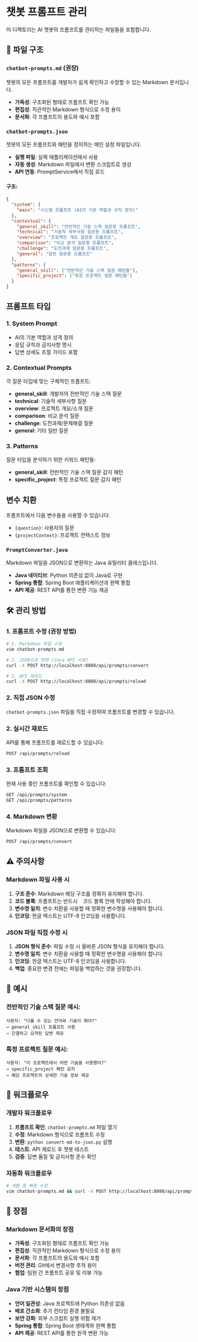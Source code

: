 # 챗봇 프롬프트 관리

이 디렉토리는 AI 챗봇의 프롬프트를 관리하는 파일들을 포함합니다.

## 📁 파일 구조

### `chatbot-prompts.md` (권장)
챗봇의 모든 프롬프트를 개발자가 쉽게 확인하고 수정할 수 있는 Markdown 문서입니다.
- **가독성**: 구조화된 형태로 프롬프트 확인 가능
- **편집성**: 직관적인 Markdown 형식으로 수정 용이
- **문서화**: 각 프롬프트의 용도와 예시 포함

### `chatbot-prompts.json`
챗봇의 모든 프롬프트와 패턴을 정의하는 메인 설정 파일입니다.
- **실행 파일**: 실제 애플리케이션에서 사용
- **자동 생성**: Markdown 파일에서 변환 스크립트로 생성
- **API 연동**: PromptService에서 직접 로드

#### 구조:
```json
{
  "system": {
    "main": "시스템 프롬프트 (AI의 기본 역할과 규칙 정의)"
  },
  "contextual": {
    "general_skill": "전반적인 기술 스택 질문용 프롬프트",
    "technical": "기술적 세부사항 질문용 프롬프트",
    "overview": "프로젝트 개요 질문용 프롬프트",
    "comparison": "비교 분석 질문용 프롬프트",
    "challenge": "도전과제 질문용 프롬프트",
    "general": "일반 질문용 프롬프트"
  },
  "patterns": {
    "general_skill": ["전반적인 기술 스택 질문 패턴들"],
    "specific_project": ["특정 프로젝트 질문 패턴들"]
  }
}
```

## 프롬프트 타입

### 1. System Prompt
- AI의 기본 역할과 성격 정의
- 응답 규칙과 금지사항 명시
- 답변 상세도 조절 가이드 포함

### 2. Contextual Prompts
각 질문 타입에 맞는 구체적인 프롬프트:

- **general_skill**: 개발자의 전반적인 기술 스택 질문
- **technical**: 기술적 세부사항 질문
- **overview**: 프로젝트 개요/소개 질문
- **comparison**: 비교 분석 질문
- **challenge**: 도전과제/문제해결 질문
- **general**: 기타 일반 질문

### 3. Patterns
질문 타입을 분석하기 위한 키워드 패턴들:

- **general_skill**: 전반적인 기술 스택 질문 감지 패턴
- **specific_project**: 특정 프로젝트 질문 감지 패턴

## 변수 치환

프롬프트에서 다음 변수들을 사용할 수 있습니다:

- `{question}`: 사용자의 질문
- `{projectContext}`: 프로젝트 컨텍스트 정보

### `PromptConverter.java`
Markdown 파일을 JSON으로 변환하는 Java 유틸리티 클래스입니다.
- **Java 네이티브**: Python 의존성 없이 Java로 구현
- **Spring 통합**: Spring Boot 애플리케이션과 완벽 통합
- **API 제공**: REST API를 통한 변환 기능 제공

## 🛠️ 관리 방법

### 1. 프롬프트 수정 (권장 방법)
```bash
# 1. Markdown 파일 수정
vim chatbot-prompts.md

# 2. JSON으로 변환 (Java API 사용)
curl -X POST http://localhost:8080/api/prompts/convert

# 3. API 재로드
curl -X POST http://localhost:8080/api/prompts/reload
```

### 2. 직접 JSON 수정
`chatbot-prompts.json` 파일을 직접 수정하여 프롬프트를 변경할 수 있습니다.

### 2. 실시간 재로드
API를 통해 프롬프트를 재로드할 수 있습니다:
```bash
POST /api/prompts/reload
```

### 3. 프롬프트 조회
현재 사용 중인 프롬프트를 확인할 수 있습니다:
```bash
GET /api/prompts/system
GET /api/prompts/patterns
```

### 4. Markdown 변환
Markdown 파일을 JSON으로 변환할 수 있습니다:
```bash
POST /api/prompts/convert
```

## ⚠️ 주의사항

### Markdown 파일 사용 시
1. **구조 준수**: Markdown 헤딩 구조를 정확히 유지해야 합니다.
2. **코드 블록**: 프롬프트는 반드시 ``` ``` 코드 블록 안에 작성해야 합니다.
3. **변수명 일치**: 변수 치환을 사용할 때 정확한 변수명을 사용해야 합니다.
4. **인코딩**: 한글 텍스트는 UTF-8 인코딩을 사용합니다.

### JSON 파일 직접 수정 시
1. **JSON 형식 준수**: 파일 수정 시 올바른 JSON 형식을 유지해야 합니다.
2. **변수명 일치**: 변수 치환을 사용할 때 정확한 변수명을 사용해야 합니다.
3. **인코딩**: 한글 텍스트는 UTF-8 인코딩을 사용합니다.
4. **백업**: 중요한 변경 전에는 파일을 백업하는 것을 권장합니다.

## 📝 예시

### 전반적인 기술 스택 질문 예시:
```
사용자: "다룰 수 있는 언어와 기술이 뭐야?"
→ general_skill 프롬프트 사용
→ 간결하고 요약된 답변 제공
```

### 특정 프로젝트 질문 예시:
```
사용자: "이 프로젝트에서 어떤 기술을 사용했어?"
→ specific_project 패턴 감지
→ 해당 프로젝트의 상세한 기술 정보 제공
```

## 🔄 워크플로우

### 개발자 워크플로우
1. **프롬프트 확인**: `chatbot-prompts.md` 파일 열기
2. **수정**: Markdown 형식으로 프롬프트 수정
3. **변환**: `python convert-md-to-json.py` 실행
4. **테스트**: API 재로드 후 챗봇 테스트
5. **검증**: 답변 품질 및 금지사항 준수 확인

### 자동화 워크플로우
```bash
# 개발 중 빠른 수정
vim chatbot-prompts.md && curl -X POST http://localhost:8080/api/prompts/convert && curl -X POST http://localhost:8080/api/prompts/reload
```

## 🎯 장점

### Markdown 문서화의 장점
- **가독성**: 구조화된 형태로 프롬프트 확인 가능
- **편집성**: 직관적인 Markdown 형식으로 수정 용이
- **문서화**: 각 프롬프트의 용도와 예시 포함
- **버전 관리**: Git에서 변경사항 추적 용이
- **협업**: 팀원 간 프롬프트 공유 및 리뷰 가능

### Java 기반 시스템의 장점
- **언어 일관성**: Java 프로젝트에 Python 의존성 없음
- **배포 간소화**: 추가 런타임 환경 불필요
- **보안 강화**: 외부 스크립트 실행 위험 제거
- **Spring 통합**: Spring Boot 생태계와 완벽 통합
- **API 제공**: REST API를 통한 원격 변환 가능 